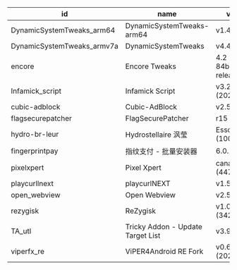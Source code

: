 | id                         | name                              | version                   |
|----------------------------|-----------------------------------|---------------------------|
| DynamicSystemTweaks_arm64  | DynamicSystemTweaks-arm64         | v1.4 (5)                  |
| DynamicSystemTweaks_armv7a | DynamicSystemTweaks               | v4.4 (24)                 |
| encore                     | Encore Tweaks                     | 4.2 (899-84bbcb5-release) |
| Infamick_script            | Infamick Script                   | v3.2 (202504281)          |
| cubic-adblock              | Cubic-AdBlock                     | v2.51 (2051)              |
| flagsecurepatcher          | FlagSecurePatcher                 | r15 (15)                  |
| hydro-br-leur              | Hydrostellaire 沨莹                 | Essonne (1000)            |
| fingerprintpay             | 指纹支付 - 批量安装器                      | 6.0.2-ci (1)              |
| pixelxpert                 | Pixel Xpert                       | canary-447 (447)          |
| playcurllnext              | playcurlNEXT                      | v1.5 (115)                |
| open_webview               | Open Webview                      | v2.5.2 (252)              |
| rezygisk                   | ReZygisk                          | v1.0.0-rc.2 (342)         |
| TA_utl                     | Tricky Addon - Update Target List | v3.9 (390)                |
| viperfx_re                 | ViPER4Android RE Fork             | v0.6.3 (20250107)         |